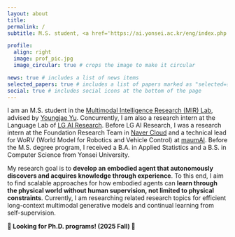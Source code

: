 ```yaml
---
layout: about
title: 
permalink: /
subtitle: M.S. student, <a href='https://ai.yonsei.ac.kr/eng/index.php'>Yonsei University</a>

profile:
  align: right
  image: prof_pic.jpg
  image_circular: true # crops the image to make it circular

news: true # includes a list of news items
selected_papers: true # includes a list of papers marked as "selected={true}"
social: true # includes social icons at the bottom of the page
---
```


I am an M.S. student in the [Multimodal Intelligence Research (MIR) Lab](https://mirlab.yonsei.ac.kr), advised by [Youngjae Yu](https://yj-yu.github.io/home/). Concurrently, I am also a research intern at the Language Lab of [LG AI Research](https://www.lgresearch.ai/ourwork/research?tab=PB). Before LG AI Research, I was a research intern at the Foundation Research Team in [Naver Cloud](https://www.navercloudcorp.com/lang/en/) and a technical lead for WoRV (World Model for Robotics and Vehicle Control) at [maumAI](https://maum.ai/). Before the M.S. degree program, I received a B.A. in Applied Statistics and a B.S. in Computer Science from Yonsei University.

My research goal is to **develop an embodied agent that autonomously discovers and acquires knowledge through experience**. To this end, I aim to find scalable approaches for how embodied agents can **learn through the physical world without human supervision, not limited to physical constraints**. Currently, I am researching related research topics for efficient long-context multimodal generative models and continual learning from self-supervision.

**🙌 Looking for Ph.D. programs! (2025 Fall) 🙌**
